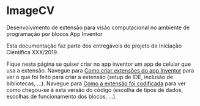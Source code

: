 # ImageCV
Desenvolvimento de extensão para visão computacional no ambiente de programação por blocos App Inventor

Esta documentação faz parte dos entregáveis do projeto de Iniciação Científica XXX/2019.

Fique nesta página se quiser criar no app inventor um app de celular que usa a extensão.
Navegue para [Como criar extensões do app Inventor](Documentos/AImplementar.md) para ver o que foi feito para criar a extensão (setup de IDE, inclusão de bibliotecas, ...).
Navegue para [Como a extensão foi codificada](Documentos/AImplementar.md) para ver como chegou-se à esta versão do código (escolha de tipos de dados, escolhas de funcionamento dos blocos, ...).

